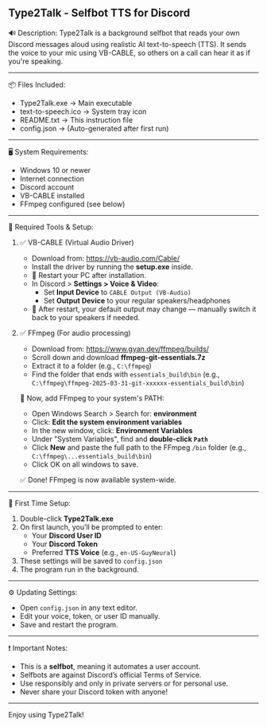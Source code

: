 Type2Talk - Selfbot TTS for Discord
-------------------------------------

🔊 Description:
Type2Talk is a background selfbot that reads your own Discord messages aloud using realistic AI text-to-speech (TTS). It sends the voice to your mic using VB-CABLE, so others on a call can hear it as if you're speaking.

-------------------------------------
📦 Files Included:
- Type2Talk.exe         → Main executable
- text-to-speech.ico    → System tray icon
- README.txt            → This instruction file
- config.json           → (Auto-generated after first run)

-------------------------------------
🖥️ System Requirements:
- Windows 10 or newer
- Internet connection
- Discord account
- VB-CABLE installed
- FFmpeg configured (see below)

-------------------------------------
🧩 Required Tools & Setup:

1. ✅ VB-CABLE (Virtual Audio Driver)
   - Download from: https://vb-audio.com/Cable/
   - Install the driver by running the **setup.exe** inside.
   - 🔁 Restart your PC after installation.
   - In Discord > **Settings > Voice & Video**:
     - Set **Input Device** to `CABLE Output (VB-Audio)`
     - Set **Output Device** to your regular speakers/headphones
   - 📌 After restart, your default output may change — manually switch it back to your speakers if needed.

2. ✅ FFmpeg (For audio processing)
   - Download from: https://www.gyan.dev/ffmpeg/builds/
   - Scroll down and download **ffmpeg-git-essentials.7z**
   - Extract it to a folder (e.g., `C:\ffmpeg`)
   - Find the folder that ends with `essentials_build\bin`
     (e.g., `C:\ffmpeg\ffmpeg-2025-03-31-git-xxxxxx-essentials_build\bin`)

   🔧 Now, add FFmpeg to your system's PATH:
   - Open Windows Search > Search for: **environment**
   - Click: **Edit the system environment variables**
   - In the new window, click: **Environment Variables**
   - Under "System Variables", find and **double-click `Path`**
   - Click **New** and paste the full path to the FFmpeg `/bin` folder (e.g., `C:\ffmpeg\...essentials_build\bin`)
   - Click OK on all windows to save.

   ✅ Done! FFmpeg is now available system-wide.

-------------------------------------
🚀 First Time Setup:

1. Double-click **Type2Talk.exe**
2. On first launch, you’ll be prompted to enter:
   - Your **Discord User ID**
   - Your **Discord Token**
   - Preferred **TTS Voice** (e.g., `en-US-GuyNeural`)
3. These settings will be saved to `config.json`
4. The program run in the background.

-------------------------------------
⚙️ Updating Settings:
- Open `config.json` in any text editor.
- Edit your voice, token, or user ID manually.
- Save and restart the program.

-------------------------------------
❗ Important Notes:
- This is a **selfbot**, meaning it automates a user account.
- Selfbots are against Discord’s official Terms of Service.
- Use responsibly and only in private servers or for personal use.
- Never share your Discord token with anyone!

-------------------------------------

Enjoy using Type2Talk!
